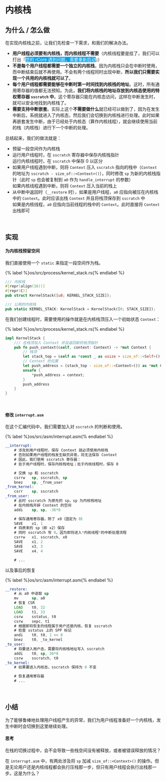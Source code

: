 # 内核栈

## 为什么 / 怎么做

在实现内核栈之前，让我们先检查一下需求，和我们的解决办法。

- **用户线程必须要有内核栈，而内核线程不需要**（内核线程要是挂了，我们可以打出『<span style="color: white; background-color: #00a2ed">您的 rCore 遇到问题，需要重新启动</span>』）
- **不是每个用户线程都需要一个独立的内核栈**，因为内核栈只会在中断时使用，而中断结束后就不再使用。不会有两个线程同时出现中断，**所以我们只需要实现一个共用的内核栈就可以了**。
- **每个用户线程都需要能够在中断时第一时间找到内核栈的地址**。这时，所有通用寄存器的值都无法预知。为此，**我们将内核栈的地址存放到内核态使用的特权寄存器 `sscratch` 中**。这个寄存器只能在内核态访问，这样在中断发生时，就可以安全地找到内核栈了。
- **需要支持中断嵌套**。实际上这个**不需要做什么**就已经可以做到了，因为在发生中断后，系统就进入了内核态，然后我们会切换到内核栈进行处理。此时如果再嵌套发生中断，由于已经处于内核态（算作内核线程），就会继续使用当前的栈（内核栈）进行下一个中断的处理。  

总结起来，我们的做法就是：

- 预留一段空间作为内核栈
- 运行用户线程时，在 `sscratch` 寄存器中保存内核栈指针  
  运行内核线程时，在 `sscratch` 中保存 0 以区分
- 如果用户线程遇到中断，则将 `Context` 压入 `sscratch` 指向的栈中（`Context` 的地址为 `sscratch - size_of::<Context>()`），同时修改 `sp` 为新的内核栈指针（此时 `sp` 也会被复制到 `a0` 作为 `handle_interrupt` 的参数）  
  如果内核线程遇到中断，则将 `Context` 压入当前的栈上
- 从中断中返回时（`__restore` 时），如果是用户线程，`a0` 应指向被压在内核栈中的 `Context`。此时应该出栈 `Context` 并且将栈顶保存到 `sscratch` 中  
  如果是内核线程，`a0` 应指向当前线程的栈中的 `Context`。此时直接将 `Context` 出栈即可

<br/>

## 实现

#### 为内核栈预留空间

我们直接使用一个 `static` 来指定一段空间作为栈。

{% label %}os/src/process/kernel_stack.rs{% endlabel %}
```rust
/// 内核栈
#[repr(align(16))]
#[repr(C)]
pub struct KernelStack([u8; KERNEL_STACK_SIZE]);

/// 公用的内核栈
pub static KERNEL_STACK: KernelStack = KernelStack([0; STACK_SIZE]);
```

在我们创建线程时，需要使用的操作就是在内核栈顶压入一个初始状态 `Context`：

{% label %}os/src/process/kernel_stack.rs{% endlabel %}
```rust
impl KernelStack {
    /// 在栈顶加入 Context 并且返回新的栈顶指针
    pub fn push_context(&self, context: Context) -> *mut Context {
        // 栈顶
        let stack_top = &self as *const _ as usize + size_of::<Self>();
        // Context 的位置
        let push_address = (stack_top - size_of::<Context>()) as *mut Context;
        unsafe {
            *push_address = context;
        }
        push_address
    }
}
```

<br/>

#### 修改 `interrupt.asm`

在这个汇编代码中，我们需要加入对 `sscratch` 的判断和使用。

{% label %}os/src/asm/interrupt.asm{% endlabel %}
```asm
__interrupt:
    # 涉及到用户线程时，保存 Context 就必须使用内核栈
    # 否则如果用户线程的栈发生缺页异常，将无法保存 Context
    # 因此，我们使用 sscratch 寄存器：
    # 处于用户线程时，保存内核栈地址；处于内核线程时，保存 0

    # 交换 sp 和 sscratch
    csrrw   sp, sscratch, sp
    bnez    sp, _from_user
_from_kernel:
    csrr    sp, sscratch
_from_user:
    # 此时 sscratch 为原先的 sp，sp 为内核栈地址
    # 在内核栈开辟 Context 的空间
    addi    sp, sp, -36*8

    # 保存通用寄存器，除了 x0（固定为 0）
    SAVE    x1, 1
    # 将原来的 sp（即 x2）保存
    # 同时 sscratch 写 0，因为即将进入*内核线程*的中断处理流程
    csrrw   x1, sscratch, x0
    SAVE    x1, 2
    SAVE    x3, 3
    SAVE    x4, 4

    # ...
```

以及事后的恢复

{% label %}os/src/asm/interrupt.asm{% endlabel %}
```asm
__restore:
    # 从 a0 中读取 sp
    mv      sp, a0
    # 恢复 CSR
    LOAD    t0, 32
    LOAD    t1, 33
    csrw    sstatus, t0
    csrw    sepc, t1
    # 根据即将恢复的线程属于用户还是内核，恢复 sscratch
    # 检查 sstatus 上的 SPP 标记
    andi    t0, t0, 1 << 8
    bnez    t0, _to_kernel
_to_user:
    # 将要进入用户态，需要将内核栈地址写入 sscratch
    addi    t0, sp, 36*8
    csrw    sscratch, t0
_to_kernel:
    # 如果要进入内核态，sscratch 保持为 0 不变

    # 恢复通用寄存器
    # ...
```

<br/>

## 小结

为了能够鲁棒地处理用户线程产生的异常，我们为用户线程准备好一个内核栈，发生中断时会切换到这里继续处理。

#### 思考

在栈的切换过程中，会不会导致一些栈空间没有被释放，或者被错误释放的情况？

在 `interrupt.asm` 中，有两处涉及将 `sp` 加减 `size_of::<Context>()` 的操作。但是无论用户还是内核线程都会执行压栈那一步，但只有用户线程会执行出栈那一步。这是为什么？
